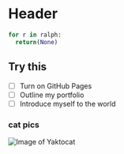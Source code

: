 # Header
```python
for r in ralph:
  return(None)
```
## Try this

- [ ] Turn on GitHub Pages
- [ ] Outline my portfolio
- [ ] Introduce myself to the world

### cat pics
![Image of Yaktocat](https://octodex.github.com/images/yaktocat.png)
